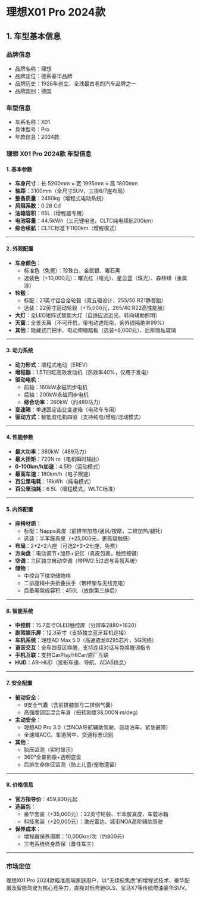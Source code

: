 
# 理想X01 Pro 2024款
## 1. 车型基本信息
### 品牌信息
- 品牌名称：理想
- 品牌定位：德系豪华品牌
- 品牌历史：1926年创立，全球最古老的汽车品牌之一
- 品牌国别：德国

### 车型信息
- 车系名称：X01
- 具体型号：Pro
- 年款信息：2024款

### 理想 X01 Pro 2024款 车型信息  

#### **1. 基本参数**  
- **车身尺寸**：长 5200mm × 宽 1995mm × 高 1800mm  
- **轴距**：3100mm（全尺寸SUV，三排6/7座布局）  
- **整备质量**：2450kg（增程式电动系统）  
- **风阻系数**：0.28 Cd  
- **油箱容积**：65L（增程器专用）  
- **电池容量**：44.5kWh（三元锂电池，CLTC纯电续航200km）  
- **综合续航**：CLTC标准下1100km（增程模式）  

---

#### **2. 外观配置**  
- **车身颜色**：  
  - 标准色（免费）：珍珠白、金属银、曜石黑  
  - 选装色（+10,000元）：曙光红（哑光）、星云蓝（珠光）、森林绿（金属漆）  
- **轮毂**：  
  - 标配：21英寸铝合金轮毂（双五辐设计，255/50 R21静音胎）  
  - 选装：22英寸运动轮毂（+15,000元，265/40 R22高性能胎）  
- **大灯**：全LED矩阵式智能大灯（自适应远近光、转向辅助照明）  
- **天窗**：全景天幕（不可开启，带电动遮阳帘，紫外线隔绝率99%）  
- **其他**：隐藏式门把手、电动伸缩踏板（选装+8,000元）、后排隐私玻璃  

---

#### **3. 动力系统**  
- **动力形式**：增程式电动（EREV）  
- **增程器**：1.5T四缸高效发动机（热效率40%，仅用于发电）  
- **驱动电机**：  
  - 前轴：160kW永磁同步电机  
  - 后轴：200kW永磁同步电机  
  - **综合功率**：360kW（约489马力）  
- **变速箱**：单速固定齿比变速箱（电动车专用）  
- **驱动方式**：智能双电机四驱（支持纯电/增程/混动模式）  

---

#### **4. 性能参数**  
- **最大功率**：360kW（489马力）  
- **最大扭矩**：720N·m（电机瞬时输出）  
- **0-100km/h加速**：4.5秒（运动模式）  
- **最高车速**：180km/h（电子限速）  
- **百公里电耗**：18kWh（纯电模式）  
- **百公里油耗**：6.5L（增程模式，WLTC标准）  

---

#### **5. 内饰配置**  
- **座椅材质**：  
  - 标配：Nappa真皮（前排带加热/通风/按摩，二排加热/腿托）  
  - 选装：半苯胺真皮（+25,000元，更高级触感）  
- **布局**：2+2+2六座（可选2+3+2七座，免费）  
- **方向盘**：电动调节+加热+记忆（真皮包裹，触控按键）  
- **空调**：三区独立自动空调（带PM2.5过滤与香氛系统）  
- **储物**：  
  - 中控台下镂空储物格  
  - 二排座椅中央折叠扶手（带杯架与无线充电）  
  - 后备厢常规容积：450L（放倒第三排后）  

---

#### **6. 智能系统**  
- **中控屏**：15.7英寸OLED触控屏（分辨率2880×1620）  
- **副驾娱乐屏**：12.3英寸（支持独立蓝牙耳机连接）  
- **车机系统**：理想AD Max 5.0（高通骁龙8295芯片，5G网络）  
- **语音交互**：全车四音区唤醒，支持连续对话与免唤醒词指令  
- **手机互联**：支持CarPlay/HiCar/原厂互联  
- **HUD**：AR-HUD（投影车速、导航、ADAS信息）  

---

#### **7. 安全配置**  
- **被动安全**：  
  - 9安全气囊（含前排膝部与二排侧气囊）  
  - 高强度钢铝混合车身（扭转刚度38,000N·m/deg）  
- **主动安全**：  
  - 理想AD Pro 3.0（含NOA导航辅助驾驶、自动泊车、紧急避障）  
  - 全速域ACC、车道居中、交通标志识别  
- **其他**：  
  - 胎压监测（实时显示）  
  - 360°全景影像+透明底盘  
  - 后排生命体征监测（防止儿童/宠物遗留）  

---

#### **8. 价格信息**  
- **官方指导价**：459,800元起  
- **选装包**：  
  - 豪华套装（+35,000元）：22英寸轮毂、半苯胺真皮、车载冰箱  
  - 科技套装（+20,000元）：激光雷达、城市NOA高阶辅助驾驶  
- **保养成本**：  
  - 增程器保养周期：10,000km/次（约800元）  
  - 三电系统终身质保（首任车主）  

---

### **市场定位**  
理想X01 Pro 2024款瞄准高端家庭用户，以“无续航焦虑”的增程式技术、豪华配置及智能驾驶为核心竞争力，直接对标奔驰GLS、宝马X7等传统燃油豪华SUV。
